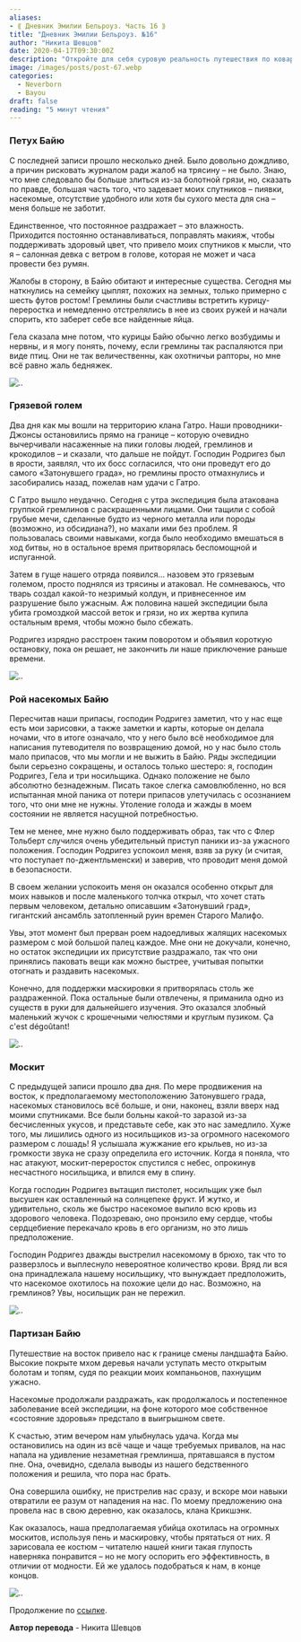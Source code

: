 ```yaml
---
aliases: 
- ⟪ Дневник Эмилии Бельроуз. Часть 16 ⟫
title: "Дневник Эмилии Бельроуз. №16"
author: "Никита Шевцов"
date: 2020-04-17T09:30:00Z
description: "Откройте для себя суровую реальность путешествия по коварным болотам Малифо глазами нашего бесстрашного исследователя, сражающегося с безжалостными стихиями и угрозой нападения гоблинов. | мистический рассказ"
image: /images/posts/post-67.webp
categories:
  - Neverborn
  - Bayou
draft: false
reading: "5 минут чтения"
---
```


### Петух Байю

С последней записи прошло несколько дней. Было довольно дождливо, а причин рисковать журналом ради жалоб на трясину – не было. Знаю, что мне следовало бы больше злиться из-за болотной грязи, но, сказать по правде, большая часть того, что задевает моих спутников – пиявки, насекомые, отсутствие удобного или хотя бы сухого места для сна – меня больше не заботит.

Единственное, что постоянное раздражает – это влажность. Приходится постоянно останавливаться, поправлять макияж, чтобы поддерживать здоровый цвет, что привело моих спутников к мысли, что я – салонная девка с ветром в голове, которая не может и часа провести без румян.

Жалобы в сторону, в Байю обитают и интересные существа. Сегодня мы наткнулись на семейку цыплят, похожих на земных, только примерно с шесть футов ростом! Гремлины были счастливы встретить курицу-переростка и немедленно отстрелялись в нее из своих ружей и начали спорить, кто заберет себе все найденные яйца.

Гела сказала мне потом, что курицы Байю обычно легко возбудимы и нервны, и я могу понять, почему, если гремлины так распаляются при виде птиц. Они не так величественны, как охотничьи рапторы, но мне всё равно жаль бедняжек.

![..](/images/posts/post-71_img1.webp)


### Грязевой голем

Два дня как мы вошли на территорию клана Гатро. Наши проводники-Джонсы остановились прямо на границе – которую очевидно вычерчивали насаженные на пики головы людей, гремлинов и крокодилов – и сказали, что дальше не пойдут. Господин Родригез был в ярости, заявлял, что их босс согласился, что они проведут его до самого «Затонувшего града», но гремлины просто отмахнулись и засобирались назад, пожелав нам удачи с Гатро.

С Гатро вышло неудачно. Сегодня с утра экспедиция была атакована группкой гремлинов с раскрашенными лицами. Они тащили с собой грубые мечи, сделанные будто из черного металла или породы (возможно, из обсидиана?), но махали ими без проблем. Я пользовалась своими навыками, когда было необходимо вмешаться в ход битвы, но в остальное время притворялась беспомощной и испуганной.

Затем в гуще нашего отряда появился… назовем это грязевым големом, просто поднялся из трясины и атаковал. Не сомневаюсь, что тварь создал какой-то незримый колдун, и привнесенное им разрушение было ужасным. Аж половина нашей экспедиции была убита громоздкой массой веток и грязи, но их жертва купила остальным время, чтобы можно было сбежать.

Родригез изрядно расстроен таким поворотом и объявил короткую остановку, пока он решает, не закончить ли наше приключение раньше времени.

![..](/images/posts/post-71_img2.webp)


### Рой насекомых Байю

Пересчитав наши припасы, господин Родригез заметил, что у нас еще есть мои зарисовки, а также заметки и карты, которые он делала ночами, что в итоге означало, что у него было всё необходимое для написания путеводителя по возвращению домой, но у нас было столь мало припасов, что мы могли и не выжить в Байю. Ряды экспедиции были серьезно сокращены, и осталось только шестеро: я, господин Родригез, Гела и три носильщика. Однако положение не было абсолютно безнадежным. Писать такое слегка самовлюбленно, но вся испытанная мной паника от потери припасов улетучилась с осознанием того, что они мне не нужны. Утоление голода и жажды в моем состоянии не является насущной потребностью.

Тем не менее, мне нужно было поддерживать образ, так что с Флер Тольберт случился очень убедительный приступ паники из-за ужасного положения. Господин Родригез успокоил меня, взяв за руку (и считая, что поступает по-джентльменски) и заверив, что проводит меня домой в безопасности.

В своем желании успокоить меня он оказался особенно открыт для моих навыков и после маленького толчка открыл, что хочет стать первым человеком, детально описавшим «Затонувший град», гигантский ансамбль затопленный руин времен Старого Малифо.

Увы, этот момент был прерван роем надоедливых жалящих насекомых размером с мой большой палец каждое. Мне они не докучали, конечно, но остаток экспедиции их присутствие раздражало, так что они принялись паковать вещи как можно быстрее, учитывая попытки отогнать и раздавить насекомых.

Конечно, для поддержки маскировки я притворялась столь же раздраженной. Пока остальные были отвлечены, я приманила одно из существ в руки для дальнейшего изучения. Это оказался злобный маленький жучок с крошечными челюстями и круглым пузиком. Ça c'est dégoûtant!

![..](/images/posts/post-71_img3.webp)


### Москит

С предыдущей записи прошло два дня. По мере продвижения на восток, к предполагаемому местоположению Затонувшего града, насекомых становилось всё больше, и они, наконец, взяли вверх над моими спутниками. Все были больны какой-то заразой из-за бесчисленных укусов, и представьте себе, как это нас замедлило. Хуже того, мы лишились одного из носильщиков из-за огромного насекомого размером с лошадь! Я услышала жужжание его крыльев, но из-за громкости звука не сразу определила его источник. Когда я поняла, что нас атакуют, москит-переросток спустился с небес, опрокинув несчастного носильщика, и впился ему в спину.

Когда господин Родригез вытащил пистолет, носильщик уже был высушен как оставленный на солнцепеке фрукт. И жутко, и удивительно, сколь же быстро насекомое выпило всю кровь из здорового человека. Подозреваю, оно пронзило ему сердце, чтобы сердцебиение перекачало кровь в его организм, но это лишь предположение.

Господин Родригез дважды выстрелил насекомому в брюхо, так что то разверзлось и выплеснуло невероятное количество крови. Вряд ли вся она принадлежала нашему носильщику, что вынуждает предположить, что насекомое охотилось на похожие цели до нас. Возможно, на гремлинов? Увы, носильщик ран не пережил.

![..](/images/posts/post-71_img4.webp)


### Партизан Байю

Путешествие на восток привело нас к границе смены ландшафта Байю. Высокие покрыте мхом деревья начали уступать место открытым болотам и топям, судя по реакции моих компаньонов, пахнущим ужасно.

Насекомые продолжали раздражать, как продолжалось и постепенное заболевание всей экспедиции, на фоне которого мое собственное «состояние здоровья» предстало в выигрышном свете.

К счастью, этим вечером нам улыбнулась удача. Когда мы остановились на один из всё чаще и чаще требуемых привалов, на нас напала на удивление незаметная гремлинша, прятавшаяся в пустом пне. Она, очевидно, сделала выводы из нашего бедственного положения и решила, что пора нас брать.

Она совершила ошибку, не пристрелив нас сразу, и вскоре мои навыки отвратили ее разум от нападения на нас. По моему предложению она провела нас в свою деревню, как оказалось, клана Крикшэнк.

Как оказалось, наша предполагаемая убийца охотилась на огромных москитов, используя пень и маскировку, чтобы прятаться от них. Я зарисовала ее костюм – читателю нашей книги такая глупость наверняка понравится – но не могу оспорить его эффективность, в отличии от модности. Ей же удалось подобраться к нам, в конце концов.

![..](/images/posts/post-71_img5.webp)


Продолжение по [ссылке](http://malifaux.ru/posts/post-72).


**Автор перевода** - Никита Шевцов

